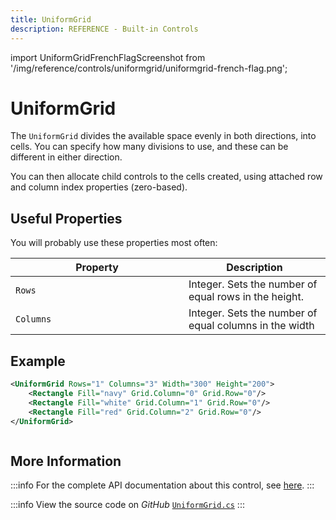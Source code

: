 ```yaml
---
title: UniformGrid
description: REFERENCE - Built-in Controls
---
```


import UniformGridFrenchFlagScreenshot from '/img/reference/controls/uniformgrid/uniformgrid-french-flag.png';

# UniformGrid

The `UniformGrid` divides the available space evenly in both directions, into cells. You can specify how many divisions to use, and these can be different in either direction.

You can then allocate child controls to the cells created, using attached row and column index properties (zero-based).

## Useful Properties

You will probably use these properties most often:

<table>
  <thead>
    <tr>
      <th width="261">Property</th>
      <th>Description</th>
    </tr>
  </thead>
  <tbody>
    <tr>
      <td><code>Rows</code></td>
      <td>Integer. Sets the number of equal rows in the height.</td>
    </tr>
    <tr>
      <td><code>Columns</code></td>
      <td>Integer. Sets the number of equal columns in the width</td>
    </tr>
  </tbody>
</table>

## Example

```xml
<UniformGrid Rows="1" Columns="3" Width="300" Height="200">
    <Rectangle Fill="navy" Grid.Column="0" Grid.Row="0"/>
    <Rectangle Fill="white" Grid.Column="1" Grid.Row="0"/>
    <Rectangle Fill="red" Grid.Column="2" Grid.Row="0"/>
</UniformGrid>
```

<img src={UniformGridFrenchFlagScreenshot} alt="" />

## More Information

:::info
For the complete API documentation about this control, see [here](https://reference.avaloniaui.net/api/Avalonia.Controls.Primitives/UniformGrid/).
:::

:::info
View the source code on _GitHub_ [`UniformGrid.cs`](https://github.com/AvaloniaUI/Avalonia/blob/master/src/Avalonia.Controls/Primitives/UniformGrid.cs)
:::



